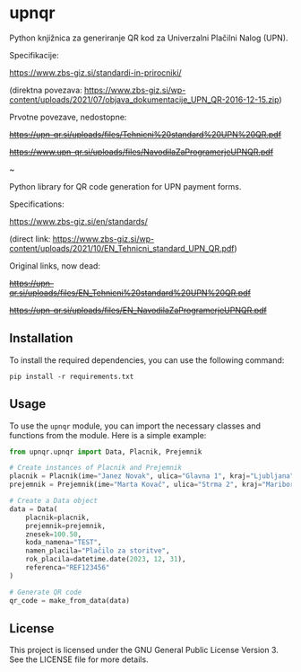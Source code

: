 # upnqr

Python knjižnica za generiranje QR kod za Univerzalni Plačilni Nalog (UPN).

Specifikacije:

https://www.zbs-giz.si/standardi-in-prirocniki/

(direktna povezava: https://www.zbs-giz.si/wp-content/uploads/2021/07/objava_dokumentacije_UPN_QR-2016-12-15.zip)

Prvotne povezave, nedostopne:

~~https://upn-qr.si/uploads/files/Tehnicni%20standard%20UPN%20QR.pdf~~

~~https://www.upn-qr.si/uploads/files/NavodilaZaProgramerjeUPNQR.pdf~~


~

Python library for QR code generation for UPN payment forms.

Specifications:

https://www.zbs-giz.si/en/standards/

(direct link: https://www.zbs-giz.si/wp-content/uploads/2021/10/EN_Tehnicni_standard_UPN_QR.pdf)

Original links, now dead:

~~https://upn-qr.si/uploads/files/EN_Tehnicni%20standard%20UPN%20QR.pdf~~

~~https://upn-qr.si/uploads/files/EN_NavodilaZaProgramerjeUPNQR.pdf~~

## Installation
To install the required dependencies, you can use the following command:

```
pip install -r requirements.txt
```

## Usage
To use the `upnqr` module, you can import the necessary classes and functions from the module. Here is a simple example:

```python
from upnqr.upnqr import Data, Placnik, Prejemnik

# Create instances of Placnik and Prejemnik
placnik = Placnik(ime="Janez Novak", ulica="Glavna 1", kraj="Ljubljana")
prejemnik = Prejemnik(ime="Marta Kovač", ulica="Strma 2", kraj="Maribor", iban="SI56012345678901234")

# Create a Data object
data = Data(
    placnik=placnik,
    prejemnik=prejemnik,
    znesek=100.50,
    koda_namena="TEST",
    namen_placila="Plačilo za storitve",
    rok_placila=datetime.date(2023, 12, 31),
    referenca="REF123456"
)

# Generate QR code
qr_code = make_from_data(data)
```

## License
This project is licensed under the GNU General Public License Version 3. See the LICENSE file for more details.
